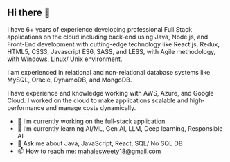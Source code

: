 ## Hi there 👋
 I have 6+ years of experience developing professional Full Stack applications on the cloud including back-end using Java, Node.js, and Front-End development with cutting-edge technology like React.js, Redux, HTML5, CSS3, Javascript ES6, SASS, and LESS, with Agile methodology, with Windows, Linux/ Unix environment.

 I am experienced in relational and non-relational database systems like MySQL, Oracle, DynamoDB, and MongoDB. 

I have experience and knowledge working with AWS, Azure, and Google Cloud. I worked on the cloud to make applications scalable and high-performance and manage costs dynamically.

- 🔭 I’m currently working on the full-stack application.
- 🌱 I’m currently learning AI/ML, Gen AI, LLM, Deep learning, Responsible AI
- 💬 Ask me about Java, JavaScript, React, SQL/ No SQL DB
- 📫 How to reach me: mahalesweety18@gmail.com

